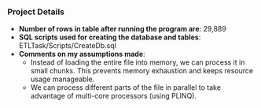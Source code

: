 ### Project Details

- **Number of rows in table after running the program are**: 29,889  
- **SQL scripts used for creating the database and tables**: ETLTask/Scripts/CreateDb.sql
- **Сomments on my assumptions made**:
  - Instead of loading the entire file into memory, we can process it in small chunks. This prevents memory exhaustion and keeps resource usage manageable.
  - We can process different parts of the file in parallel to take advantage of multi-core processors (using PLINQ). 
